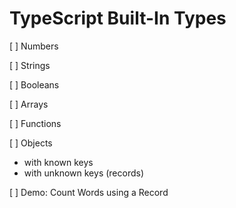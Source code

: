 # TypeScript Built-In Types

[ ] Numbers

[ ] Strings

[ ] Booleans

[ ] Arrays

[ ] Functions

[ ] Objects
  - with known keys
  - with unknown keys (records)

[ ] Demo: Count Words using a Record











